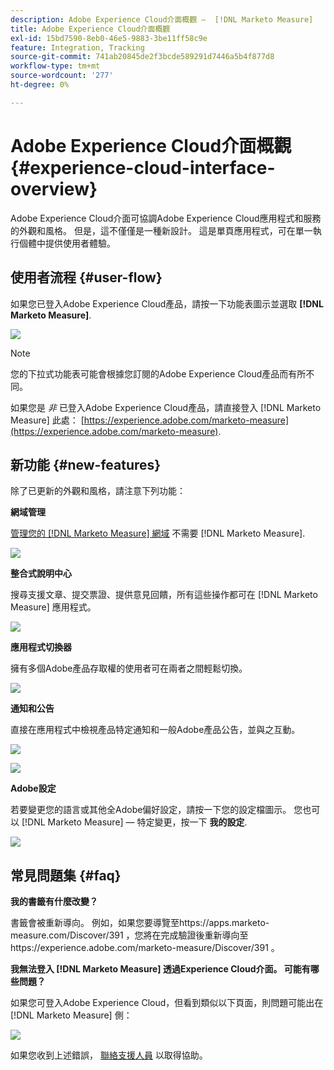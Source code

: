 ```yaml
---
description: Adobe Experience Cloud介面概觀 —  [!DNL Marketo Measure]
title: Adobe Experience Cloud介面概觀
exl-id: 15bd7590-8eb0-46e5-9883-3be11ff58c9e
feature: Integration, Tracking
source-git-commit: 741ab20845de2f3bcde589291d7446a5b4f877d8
workflow-type: tm+mt
source-wordcount: '277'
ht-degree: 0%

---
```


# Adobe Experience Cloud介面概觀 {#experience-cloud-interface-overview}

Adobe Experience Cloud介面可協調Adobe Experience Cloud應用程式和服務的外觀和風格。 但是，這不僅僅是一種新設計。 這是單頁應用程式，可在單一執行個體中提供使用者體驗。

## 使用者流程 {#user-flow}

如果您已登入Adobe Experience Cloud產品，請按一下功能表圖示並選取 **[!DNL Marketo Measure]**.

![](assets/unified-shell-overview-4.png)

>[!NOTE]
>
>您的下拉式功能表可能會根據您訂閱的Adobe Experience Cloud產品而有所不同。

如果您是 _非_ 已登入Adobe Experience Cloud產品，請直接登入 [!DNL Marketo Measure] 此處： [https://experience.adobe.com/marketo-measure](https://experience.adobe.com/marketo-measure).

## 新功能 {#new-features}

除了已更新的外觀和風格，請注意下列功能：

**網域管理**

[管理您的 [!DNL Marketo Measure] 網域](/help/marketo-measure-and-adobe/domain-management.md) 不需要 [!DNL Marketo Measure].

![](assets/unified-shell-overview-5.png)

**整合式說明中心**

搜尋支援文章、提交票證、提供意見回饋，所有這些操作都可在 [!DNL Marketo Measure] 應用程式。

![](assets/unified-shell-overview-6.png)

**應用程式切換器**

擁有多個Adobe產品存取權的使用者可在兩者之間輕鬆切換。

![](assets/unified-shell-overview-7.png)

**通知和公告**

直接在應用程式中檢視產品特定通知和一般Adobe產品公告，並與之互動。

![](assets/unified-shell-overview-8.png)

![](assets/unified-shell-overview-9.png)

**Adobe設定**

若要變更您的語言或其他全Adobe偏好設定，請按一下您的設定檔圖示。 您也可以 [!DNL Marketo Measure] — 特定變更，按一下 **我的設定**.

![](assets/unified-shell-overview-10.png)

## 常見問題集 {#faq}

**我的書籤有什麼改變？**

書籤會被重新導向。 例如，如果您要導覽至https://apps.marketo-measure.com/Discover/391 ，您將在完成驗證後重新導向至https://experience.adobe.com/marketo-measure/Discover/391 。

**我無法登入 [!DNL Marketo Measure] 透過Experience Cloud介面。 可能有哪些問題？**

如果您可登入Adobe Experience Cloud，但看到類似以下頁面，則問題可能出在 [!DNL Marketo Measure] 側：

![](assets/unified-shell-overview-11.png)

如果您收到上述錯誤， [聯絡支援人員](https://nation.marketo.com/t5/support/ct-p/Support) 以取得協助。

